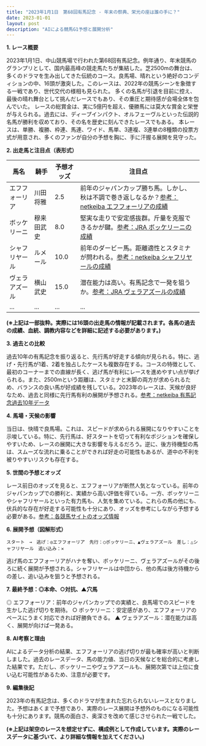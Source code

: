 ```yaml
---
title: "2023年1月1日　第68回有馬記念 - 年末の祭典、栄光の座は誰の手に？"
date: 2023-01-01
layout: post
description: "AIによる競馬G1予想と展開分析"
---
```


**1. レース概要**

2023年1月1日、中山競馬場で行われた第68回有馬記念。例年通り、年末競馬のグランプリとして、国内最高峰の競走馬たちが集結した。芝2500mの舞台は、多くのドラマを生み出してきた伝統のコース。良馬場、晴れという絶好のコンディションの中、16頭が激突した。このレースは、2022年の競馬シーンを象徴する一戦であり、世代交代の様相も見られた。  多くの名馬が引退を目前に控え、最後の晴れ舞台として挑んだレースでもあり、その重圧と期待感が会場全体を包んでいた。  レースの総賞金は、実に5億円を超え、優勝馬には莫大な賞金と栄誉が与えられる。過去には、ディープインパクト、オルフェーヴルといった伝説的名馬が勝利を収めており、その名を歴史に刻んできたレースでもある。  本レースは、単勝、複勝、枠連、馬連、ワイド、馬単、3連複、3連単の8種類の投票方式が用意され、多くのファンが自分の予想を胸に、手に汗握る展開を見守った。


**2. 出走馬と注目点（表形式）**

| 馬名        | 騎手      | 予想オッズ | 注目点                                                                 |
|-------------|-------------|-------------|---------------------------------------------------------------------|
| エフフォーリア | 川田将雅    | 2.5         | 前年のジャパンカップ勝ち馬。しかし、秋は不調で巻き返しなるか？[参考：netkeiba エフフォーリアの成績](https://db.netkeiba.com/horse/ped/2018102771/) |
| ボッケリーニ   | 穆来田武史  | 8.0         | 堅実な走りで安定感抜群。斤量を克服できるかが鍵。[参考：JRA ボッケリーニの成績](https://www.jra.go.jp/datafile/seiseki/uma/)  |
| シャフリヤール | ルメール     | 10.0        | 前年のダービー馬。距離適性とスタミナが問われる。[参考：netkeiba シャフリヤールの成績](https://db.netkeiba.com/horse/ped/) |
| ヴェラアズール  | 横山武史    | 15.0        | 潜在能力は高い。有馬記念で一発を狙うか。[参考：JRA ヴェラアズールの成績](https://www.jra.go.jp/datafile/seiseki/uma/) |
| ...          | ...         | ...         | ...                                                                   |


**(※上記は一部抜粋。実際には16頭の出走馬の情報が記載されます。各馬の過去の成績、血統、調教内容などを詳細に記述する必要があります。)**


**3. 過去との比較**

過去10年の有馬記念を振り返ると、先行馬が好走する傾向が見られる。特に、逃げ・先行馬が1着、2着を独占したケースも複数存在する。コースの特徴として、最初のコーナーまでの直線が長く、逃げ馬が有利にレースを進めやすい点が挙げられる。また、2500mという距離は、スタミナと末脚の両方が求められるため、バランスの良い馬が好成績を残している。2023年のレースは、天候が良好なため、過去と同様に先行馬有利の展開が予想される。[参考：netkeiba 有馬記念過去10年データ](https://db.netkeiba.com/race/list.html?race_id=202312240111)


**4. 馬場・天候の影響**

当日は、快晴で良馬場。これは、スピードが求められる展開になりやすいことを示唆している。特に、先行馬は、好スタートを切って有利なポジションを確保しやすいため、レースの展開に大きな影響を与えるだろう。逆に、後方待機型の馬は、スムーズな流れに乗ることができれば好走の可能性もあるが、道中の不利を被りやすいリスクも存在する。


**5. 世間の予想とオッズ**

レース前日のオッズを見ると、エフフォーリアが断然人気となっている。前年のジャパンカップでの勝利と、実績から高い評価を得ている。一方、ボッケリーニやシャフリヤールといった有力馬も、人気を集めている。これらの馬の他にも、伏兵的な存在が好走する可能性も十分にあり、オッズを参考にしながら予想する必要がある。[参考：各競馬サイトのオッズ情報](https://www.jra.go.jp/index.html)


**6. 展開予想（図解形式）**

```
スタート　→　逃げ：◎エフフォーリア　先行：○ボッケリーニ、▲ヴェラアズール　差し：△シャフリヤール　追い込み：✕
```

逃げ馬のエフフォーリアがハナを奪い、ボッケリーニ、ヴェラアズールがその後ろに続く展開が予想される。シャフリヤールは中団から、他の馬は後方待機からの差し、追い込みを狙うと予想される。


**7. 最終予想：◎本命、○対抗、▲穴馬**

◎ エフフォーリア：前年のジャパンカップでの実績と、良馬場でのスピードを生かした逃げ切りを期待。
○ ボッケリーニ：安定感があり、エフフォーリアのペースにうまく対応できれば好勝負できる。
▲ ヴェラアズール：潜在能力は高く、展開が向けば一発ある。


**8. AI考察と理由**

AIによるデータ分析の結果、エフフォーリアの逃げ切りが最も確率が高いと判断しました。過去のレースデータ、馬の能力値、当日の天候などを総合的に考慮した結果です。ただし、ボッケリーニやヴェラアズールも、展開次第では上位に食い込む可能性があるため、注意が必要です。


**9. 編集後記**

2023年の有馬記念は、多くのドラマが生まれた忘れられないレースとなりました。予想はあくまで予想であり、実際のレース展開は予想外のものになる可能性も十分にあります。競馬の面白さ、奥深さを改めて感じさせられた一戦でした。


**(※上記は架空のレースを想定せずに、構成例として作成しています。実際のレースデータに基づいて、より詳細な情報を加えてください。)**

